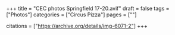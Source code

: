 +++
title = "CEC photos Springfield 17-20.avif"
draft = false
tags = ["Photos"]
categories = ["Circus Pizza"]
pages = [""]

citations = ["https://archive.org/details/img-6071-2"]
+++
